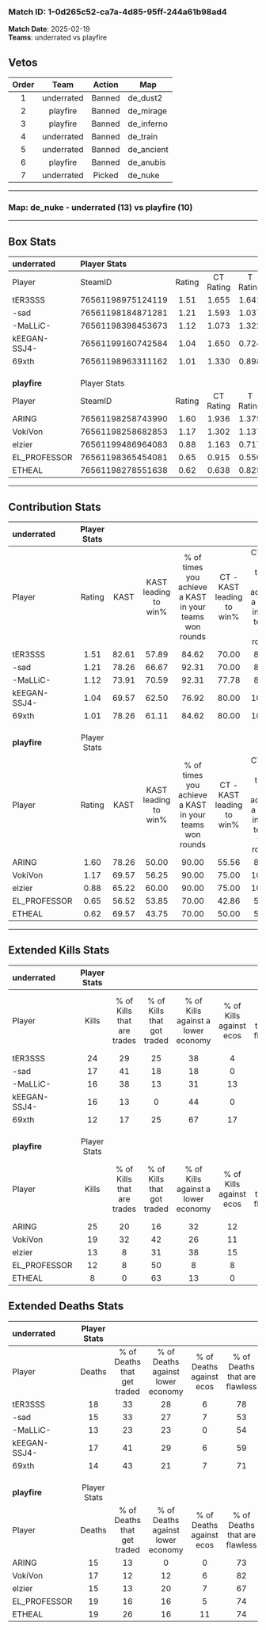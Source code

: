 ### Match ID: 1-0d265c52-ca7a-4d85-95ff-244a61b98ad4  
**Match Date**: 2025-02-19  
**Teams**: underrated vs playfire  

## Vetos  

| Order | Team | Action | Map |
| :---: | :--: | :----: | --- |
| 1 | underrated | Banned | de_dust2 |
| 2 | playfire | Banned | de_mirage |
| 3 | playfire | Banned | de_inferno |
| 4 | underrated | Banned | de_train |
| 5 | underrated | Banned | de_ancient |
| 6 | playfire | Banned | de_anubis |
| 7 | underrated | Picked | de_nuke |

---  

### **Map**: de_nuke - underrated (13) vs playfire (10)  
---  

## Box Stats  

| **underrated** | Player Stats      |        |           |          |       |       |       |         |        |      |     |
| :- | :- | :-: | :-: | :-: | :-: | :-: | :-: | :-: | :-: | :-: | :-: |
| Player         | SteamID           | Rating | CT Rating | T Rating | KAST  |  ADR  | Kills | Assists | Deaths | K/D  | HS% |
| tER3SSS        | 76561198975124119 |  1.51  |   1.655   |  1.641   | 82.61 | 105.3 |  24   |    5    |   18   | 1.33 | 58  |
| -sad           | 76561198184871281 |  1.21  |   1.593   |  1.037   | 78.26 | 83.3  |  17   |    4    |   15   | 1.13 | 76  |
| -MaLLiC-       | 76561198398453673 |  1.12  |   1.073   |  1.322   | 73.91 | 66.4  |  16   |    2    |   13   | 1.23 | 43  |
| kEEGAN-SSJ4-   | 76561199160742584 |  1.04  |   1.650   |  0.724   | 69.57 | 74.8  |  16   |    6    |   17   | 0.94 | 18  |
| 69xth          | 76561198963311162 |  1.01  |   1.330   |  0.898   | 78.26 | 70.3  |  12   |    5    |   14   | 0.86 | 41  |
|                |                   |        |           |          |       |       |       |         |        |      |     |
|                |                   |        |           |          |       |       |       |         |        |      |     |
|                |                   |        |           |          |       |       |       |         |        |      |     |
| **playfire**   | Player Stats      |        |           |          |       |       |       |         |        |      |     |
| Player         | SteamID           | Rating | CT Rating | T Rating | KAST  |  ADR  | Kills | Assists | Deaths | K/D  | HS% |
| ARING          | 76561198258743990 |  1.60  |   1.936   |  1.375   | 78.26 | 109.0 |  25   |    5    |   15   | 1.67 | 24  |
| VokiVon        | 76561198258682853 |  1.17  |   1.302   |  1.137   | 69.57 | 83.5  |  19   |    3    |   17   | 1.12 | 57  |
| elzier         | 76561199486964083 |  0.88  |   1.163   |  0.717   | 65.22 | 61.6  |  13   |    2    |   15   | 0.87 | 53  |
| EL_PROFESSOR   | 76561198365454081 |  0.65  |   0.915   |  0.550   | 56.52 | 51.8  |  12   |    1    |   19   | 0.63 | 50  |
| ETHEAL         | 76561198278551638 |  0.62  |   0.638   |  0.825   | 69.57 | 51.1  |   8   |    6    |   19   | 0.42 | 75  |
---  

## Contribution Stats  

| **underrated** | Player Stats |       |                      |                                                        |                           |                                                             |                          |                                                            |
| :- | :-: | :-: | :-: | :-: | :-: | :-: | :-: | :-: |
| Player         |    Rating    | KAST  | KAST leading to win% | % of times you achieve a KAST in your teams won rounds | CT - KAST leading to win% | CT - % of times you achieve a KAST in your teams won rounds | T - KAST leading to win% | T - % of times you achieve a KAST in your teams won rounds |
| tER3SSS        |     1.51     | 82.61 |        57.89         |                         84.62                          |           70.00           |                            87.50                            |          44.44           |                           80.00                            |
| -sad           |     1.21     | 78.26 |        66.67         |                         92.31                          |           70.00           |                            87.50                            |          62.50           |                           100.00                           |
| -MaLLiC-       |     1.12     | 73.91 |        70.59         |                         92.31                          |           77.78           |                            87.50                            |          62.50           |                           100.00                           |
| kEEGAN-SSJ4-   |     1.04     | 69.57 |        62.50         |                         76.92                          |           80.00           |                           100.00                            |          33.33           |                           40.00                            |
| 69xth          |     1.01     | 78.26 |        61.11         |                         84.62                          |           80.00           |                           100.00                            |          37.50           |                           60.00                            |
|                |              |       |                      |                                                        |                           |                                                             |                          |                                                            |
|                |              |       |                      |                                                        |                           |                                                             |                          |                                                            |
|                |              |       |                      |                                                        |                           |                                                             |                          |                                                            |
| **playfire**   | Player Stats |       |                      |                                                        |                           |                                                             |                          |                                                            |
| Player         |    Rating    | KAST  | KAST leading to win% | % of times you achieve a KAST in your teams won rounds | CT - KAST leading to win% | CT - % of times you achieve a KAST in your teams won rounds | T - KAST leading to win% | T - % of times you achieve a KAST in your teams won rounds |
| ARING          |     1.60     | 78.26 |        50.00         |                         90.00                          |           55.56           |                            83.33                            |          44.44           |                           100.00                           |
| VokiVon        |     1.17     | 69.57 |        56.25         |                         90.00                          |           75.00           |                           100.00                            |          37.50           |                           75.00                            |
| elzier         |     0.88     | 65.22 |        60.00         |                         90.00                          |           75.00           |                           100.00                            |          42.86           |                           75.00                            |
| EL_PROFESSOR   |     0.65     | 56.52 |        53.85         |                         70.00                          |           42.86           |                            50.00                            |          66.67           |                           100.00                           |
| ETHEAL         |     0.62     | 69.57 |        43.75         |                         70.00                          |           50.00           |                            50.00                            |          40.00           |                           100.00                           |
---  

## Extended Kills Stats  

| **underrated** | Player Stats |                            |                            |                                    |                         |                              |                                 |                                       |                    |           |
| :- | :-: | :-: | :-: | :-: | :-: | :-: | :-: | :-: | :-: | :-: |
| Player         |    Kills     | % of Kills that are trades | % of Kills that got traded | % of Kills against a lower economy | % of Kills against ecos | % of Kills that are flawless | % of Kills that are close duels | % of Kills that are assisted by flash | Pistol Round Kills | AWP Kills |
| tER3SSS        |      24      |             29             |             25             |                 38                 |            4            |              83              |                0                |                   4                   |         0          |     3     |
| -sad           |      17      |             41             |             18             |                 18                 |            0            |              59              |               12                |                  12                   |         0          |     2     |
| -MaLLiC-       |      16      |             38             |             13             |                 31                 |           13            |              75              |                0                |                   6                   |         0          |     0     |
| kEEGAN-SSJ4-   |      16      |             13             |             0              |                 44                 |            0            |              94              |                0                |                   0                   |         9          |     4     |
| 69xth          |      12      |             17             |             25             |                 67                 |           17            |              50              |               17                |                   0                   |         0          |     0     |
|                |              |                            |                            |                                    |                         |                              |                                 |                                       |                    |           |
|                |              |                            |                            |                                    |                         |                              |                                 |                                       |                    |           |
|                |              |                            |                            |                                    |                         |                              |                                 |                                       |                    |           |
| **playfire**   | Player Stats |                            |                            |                                    |                         |                              |                                 |                                       |                    |           |
| Player         |    Kills     | % of Kills that are trades | % of Kills that got traded | % of Kills against a lower economy | % of Kills against ecos | % of Kills that are flawless | % of Kills that are close duels | % of Kills that are assisted by flash | Pistol Round Kills | AWP Kills |
| ARING          |      25      |             20             |             16             |                 32                 |           12            |              80              |               12                |                   0                   |         10         |     0     |
| VokiVon        |      19      |             32             |             42             |                 26                 |           11            |              37              |                5                |                   0                   |         0          |     2     |
| elzier         |      13      |             8              |             31             |                 38                 |           15            |              62              |                8                |                   0                   |         0          |     3     |
| EL_PROFESSOR   |      12      |             8              |             50             |                 8                  |            8            |              67              |                0                |                   0                   |         0          |     0     |
| ETHEAL         |      8       |             0              |             63             |                 13                 |            0            |              63              |                0                |                   0                   |         0          |     2     |
## Extended Deaths Stats  

| **underrated** | Player Stats |                             |                                   |                          |                               |                            |                           |               |
| :- | :-: | :-: | :-: | :-: | :-: | :-: | :-: | :-: |
| Player         |    Deaths    | % of Deaths that get traded | % of Deaths against lower economy | % of Deaths against ecos | % of Deaths that are flawless | % of Deaths that are close | % of Deaths while blinded | Deaths to AWP |
| tER3SSS        |      18      |             33              |                28                 |            6             |              78               |             6              |             0             |       3       |
| -sad           |      15      |             33              |                27                 |            7             |              53               |             7              |             0             |       1       |
| -MaLLiC-       |      13      |             23              |                23                 |            0             |              54               |             0              |             0             |       2       |
| kEEGAN-SSJ4-   |      17      |             41              |                29                 |            6             |              59               |             6              |             0             |       3       |
| 69xth          |      14      |             43              |                21                 |            7             |              71               |             14             |             0             |       1       |
|                |              |                             |                                   |                          |                               |                            |                           |               |
|                |              |                             |                                   |                          |                               |                            |                           |               |
|                |              |                             |                                   |                          |                               |                            |                           |               |
| **playfire**   | Player Stats |                             |                                   |                          |                               |                            |                           |               |
| Player         |    Deaths    | % of Deaths that get traded | % of Deaths against lower economy | % of Deaths against ecos | % of Deaths that are flawless | % of Deaths that are close | % of Deaths while blinded | Deaths to AWP |
| ARING          |      15      |             13              |                 0                 |            0             |              73               |             0              |             0             |       2       |
| VokiVon        |      17      |             12              |                12                 |            6             |              82               |             0              |            12             |       1       |
| elzier         |      15      |             13              |                20                 |            7             |              67               |             0              |             0             |       1       |
| EL_PROFESSOR   |      19      |             16              |                16                 |            5             |              74               |             5              |             0             |       3       |
| ETHEAL         |      19      |             26              |                16                 |            11            |              74               |             16             |            11             |       2       |
